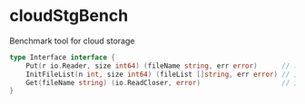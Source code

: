 # cloudStgBench
Benchmark tool for cloud storage

```go
type Interface interface {
	Put(r io.Reader, size int64) (fileName string, err error)      // 单纯上传一个文件
	InitFileList(n int, size int64) (fileList []string, err error) // 上传n个文件，并且拿到文件列表， 内容无所谓，都为空白就行
	Get(fileName string) (io.ReadCloser, error)                    // 对单个文件名进行下载
}
```

